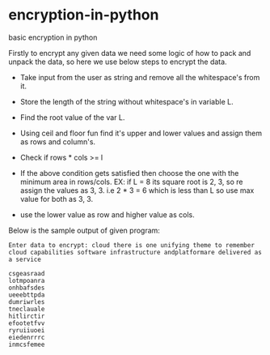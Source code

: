 # encryption-in-python
basic encryption in python

Firstly to encrypt any given data we need some logic of how to pack and unpack the data, so here we use below steps to encrypt the data.

* Take input from the user as string and remove all the whitespace's from it.
* Store the length of the string without whitespace's in variable L.
* Find the root value of the var L.
* Using ceil and floor fun find it's upper and lower values and assign them as rows and column's.
* Check if rows * cols >= l
* If the above condition gets satisfied then choose the one with the minimum area in rows/cols.
EX: if L = 8
its square root is 2, 3, so re assign the values as 3, 3.
i.e 2 * 3 = 6 which is less than L so use max value for both as 3, 3.

* use the lower value as row and higher value as cols.

Below is the sample output of given program: 

    Enter data to encrypt: cloud there is one unifying theme to remember cloud capabilities software infrastructure andplatformare delivered as a service
    
    csgeasraad
    lotmpoanra
    onhbafsdes
    ueeebttpda
    dumriwrles
    tneclauale
    hitlirctir
    efootetfvv
    ryruiiuoei
    eiedenrrrc
    inmcsfemee
